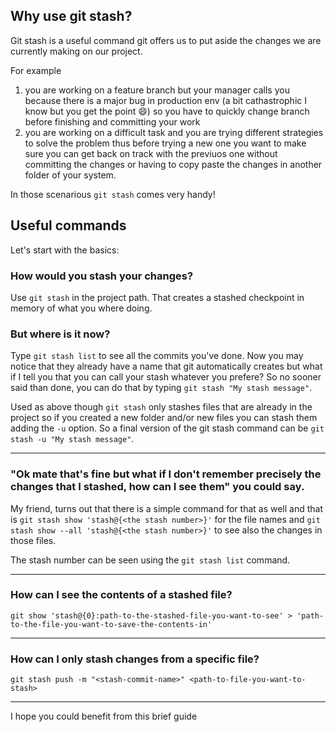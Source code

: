 ## Why use git stash?

Git stash is a useful command git offers us to put aside the changes we are currently making on our project.

For example 
1. you are working on a feature branch but your manager calls you because there is a major bug in production env (a bit cathastrophic I know but you get the point :smile:) so you have to quickly change branch before finishing and committing your work
2. you are working on a difficult task and you are trying different strategies to solve the problem thus before trying a new one you want to make sure you can get back on track with the previuos one without committing the changes or having to copy paste the changes in another folder of your system.

In those scenarious `git stash` comes very handy!

## Useful commands

Let's start with the basics: 

### How would you stash your changes?
Use `git stash` in the project path.
That creates a stashed checkpoint in memory of what you where doing.

### But where is it now?

Type `git stash list` to see all the commits you've done. Now you may notice that they already have a name that git automatically creates but what if I tell you that you can call your stash whatever you prefere? So no sooner said than done, you can do that by typing 	`git stash "My stash message"`. 

Used as above though `git stash` only stashes files that are already in the project so if you created a new folder and/or new files you can stash them adding the `-u` option. So a final version of the git stash command can be `git stash -u "My stash message"`.

---

### "Ok mate that's fine but what if I don't remember precisely the changes that I stashed, how can I see them" you could say.

My friend, turns out that there is a simple command for that as well and that is `git stash show 'stash@{<the stash number>}'` for the file names and `git stash show --all 'stash@{<the stash number>}'` to see also the changes in those files. 

The stash number can be seen using the `git stash list` command.

---

### How can I see the contents of a stashed file?

`git show 'stash@{0}:path-to-the-stashed-file-you-want-to-see' > 'path-to-the-file-you-want-to-save-the-contents-in'`

---

### How can I only stash changes from a specific file?

`git stash push -m "<stash-commit-name>" <path-to-file-you-want-to-stash>`

---

I hope you could benefit from this brief guide
